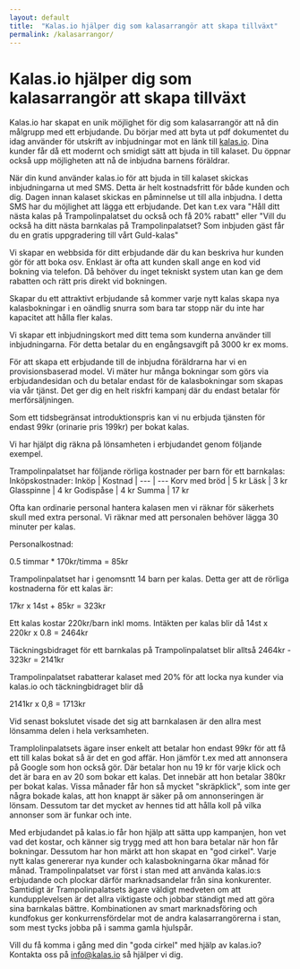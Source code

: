 ```yaml
---
layout: default
title:  "Kalas.io hjälper dig som kalasarrangör att skapa tillväxt"
permalink: /kalasarrangor/
---
```

# Kalas.io hjälper dig som kalasarrangör att skapa tillväxt

Kalas.io har skapat en unik möjlighet för dig som kalasarrangör att nå din målgrupp med ett erbjudande.
Du börjar med att byta ut pdf dokumentet du idag använder för utskrift av inbjudningar mot en länk till [kalas.io](http://kalas.io). Dina kunder får då ett modernt och smidigt sätt att bjuda in till kalaset. Du öppnar också upp möjligheten att nå de inbjudna barnens föräldrar.

När din kund använder kalas.io för att bjuda in till kalaset skickas inbjudningarna ut med SMS. Detta är helt kostnadsfritt för både kunden och dig. Dagen innan kalaset skickas en påminnelse ut till alla inbjudna. I detta SMS har du möjlighet att lägga ett erbjudande. Det kan t.ex vara "Håll ditt nästa kalas på Trampolinpalatset du också och få 20% rabatt" eller "Vill du också ha ditt nästa barnkalas på Trampolinpalatset? Som inbjuden gäst får du en gratis uppgradering till vårt Guld-kalas"

Vi skapar en webbsida för ditt erbjudande där du kan beskriva hur kunden gör för att boka osv. Enklast är ofta att kunden skall ange en kod vid bokning via telefon. Då behöver du inget tekniskt system utan kan ge dem rabatten och rätt pris direkt vid bokningen.

Skapar du ett attraktivt erbjudande så kommer varje nytt kalas skapa nya kalasbokningar i en oändlig snurra som bara tar stopp när du inte har kapacitet att hålla fler kalas. 

Vi skapar ett inbjudningskort med ditt tema som kunderna använder till inbjudningarna. För detta betalar du en engångsavgift på 3000 kr ex moms.

För att skapa ett erbjudande till de inbjudna föräldrarna har vi en provisionsbaserad model. Vi mäter hur många bokningar som görs via erbjudandesidan och du betalar endast för de kalasbokningar som skapas via vår tjänst. Det ger dig en helt riskfri kampanj där du endast betalar för merförsäljningen. 

Som ett tidsbegränsat introduktionspris kan vi nu erbjuda tjänsten för endast 99kr (orinarie pris 199kr) per bokat kalas.

Vi har hjälpt dig räkna på lönsamheten i erbjudandet genom följande exempel.

Trampolinpalatset har följande rörliga kostnader per barn för ett barnkalas:
Inköpskostnader:
Inköp | Kostnad |
--- | --- 
Korv med bröd | 5 kr
Läsk | 3 kr
Glasspinne | 4 kr
Godispåse | 4 kr
Summa | 17 kr

Ofta kan ordinarie personal hantera kalasen men vi räknar för säkerhets skull med extra personal. Vi räknar med att personalen behöver lägga 30 minuter per kalas. 

Personalkostnad:

0.5 timmar * 170kr/timma = 85kr

Trampolinpalatset har i genomsntt 14 barn per kalas. Detta ger att de rörliga kostnaderna för ett kalas är:

17kr x 14st + 85kr = 323kr

Ett kalas kostar 220kr/barn inkl moms. Intäkten per kalas blir då 14st x 220kr x 0.8 = 2464kr

Täckningsbidraget för ett barnkalas på Trampolinpalatset blir alltså 2464kr - 323kr  = 2141kr

Trampolinpalatset rabatterar kalaset med 20% för att locka nya kunder via kalas.io och täckningbidraget blir då 

2141kr x 0,8 = 1713kr

Vid senast bokslutet visade det sig att barnkalasen är den allra mest lönsamma delen i hela verksamheten. 

Tramplolinpalatsets ägare inser enkelt att betalar hon endast 99kr för att få ett till kalas bokat så är det en god affär. 
Hon jämför t.ex med att annonsera på Google som hon också gör. Där betalar hon nu 19 kr för varje klick och det är bara en av 20 som bokar ett kalas. Det innebär att hon betalar 380kr per bokat kalas. Vissa månader får hon så mycket "skräpklick", som inte ger några bokade kalas, att hon knappt är säker på om annonseringen är lönsam. Dessutom tar det mycket av hennes tid att hålla koll på vilka annonser som är funkar och inte.

Med erbjudandet på kalas.io får hon hjälp att sätta upp kampanjen, hon vet vad det kostar, och känner sig trygg med att hon bara betalar när hon får bokningar. 
Dessutom har hon märkt att hon skapat en "god cirkel". Varje nytt kalas genererar nya kunder och kalasbokningarna ökar månad för månad. Trampolinpalatset var först i stan med att använda kalas.io:s erbjudande och plockar därför marknadsandelar från sina konkurenter. Samtidigt är Trampolinpalatsets ägare väldigt medveten om att kundupplevelsen är det allra viktigaste och jobbar ständigt med att göra sina barnkalas bättre. Kombinationen av smart marknadsföring och kundfokus ger konkurrensfördelar mot de andra kalasarrangörerna i stan, som mest tycks jobba på i samma gamla hjulspår. 

Vill du få komma i gång med din "goda cirkel" med hjälp av kalas.io? Kontakta oss på [info@kalas.io](mailto:info@kalas.io) så hjälper vi dig.










